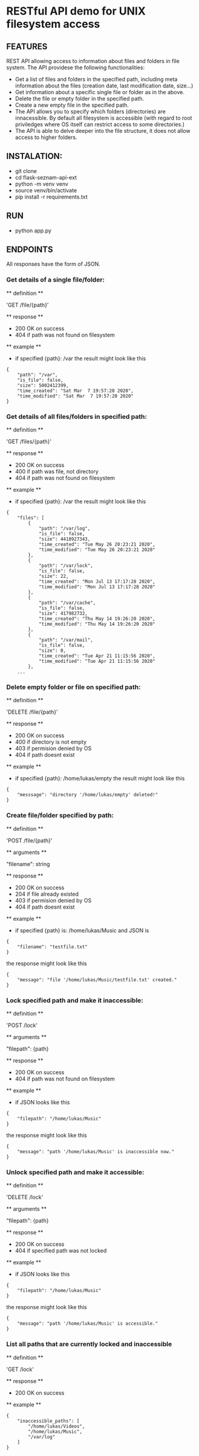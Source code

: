 # RESTful API demo for UNIX filesystem access



## FEATURES
REST API allowing access to information about files and folders in file system. The API providese the following functionalities:

- Get a list of files and folders in the specified path, including meta information about the files (creation date, last modification date, size...)
- Get information about a specific single file or folder as in the above.
- Delete the file or empty folder in the specified path.
- Create a new empty file in the specified path.
- The API allows you to specify which folders (directories) are innacessible. By default all filesystem is accessible (with regard to root priviledges where OS itself can restrict access to some directories.)
- The API is able to delve deeper into the file structure, it does not allow access to higher folders.

## INSTALATION:

- git clone
- cd flask-seznam-api-ext
- python -m venv venv
- source venv/bin/activate
- pip install -r requirements.txt

## RUN 

- python app.py


## ENDPOINTS

All responses have the form of JSON.

### Get details of a single file/folder:

** definition **

'GET /file/{path}'

** response **

- 200 OK on success
- 404 if path was not found on filesystem

** example **
 
- if specified {path}: /var the result might look like this

```
{
    "path": "/var",
    "is_file": false,
    "size": 5002412399,
    "time_created": "Sat Mar  7 19:57:20 2020",
    "time_modified": "Sat Mar  7 19:57:20 2020"
}
``` 

### Get details of all files/folders in specified path:

** definition **

'GET /files/{path}'

** response **

- 200 OK on success
- 400 if path was file, not directory
- 404 if path was not found on filesystem

** example **
 
- if specified {path}: /var the result might look like this

```
{
    "files": [
        {
            "path": "/var/log",
            "is_file": false,
            "size": 4418927343,
            "time_created": "Tue May 26 20:23:21 2020",
            "time_modified": "Tue May 26 20:23:21 2020"
        },
        {
            "path": "/var/lock",
            "is_file": false,
            "size": 22,
            "time_created": "Mon Jul 13 17:17:28 2020",
            "time_modified": "Mon Jul 13 17:17:28 2020"
        },
        {
            "path": "/var/cache",
            "is_file": false,
            "size": 417982732,
            "time_created": "Thu May 14 19:26:20 2020",
            "time_modified": "Thu May 14 19:26:20 2020"
        },
        {
            "path": "/var/mail",
            "is_file": false,
            "size": 0,
            "time_created": "Tue Apr 21 11:15:56 2020",
            "time_modified": "Tue Apr 21 11:15:56 2020"
        },
    ...
``` 

### Delete empty folder or file on specified path:

** definition **

'DELETE /file/{path}'

** response **

- 200 OK on success
- 400 if directory is not empty
- 403 if permision denied by OS
- 404 if path doesnt exist

** example **

- if specified {path}: /home/lukas/empty the result might look like this

```
{
    "messsage": "directory '/home/lukas/empty' deleted!"
}
```

### Create file/folder specified by path:

** definition **

'POST /file/{path}'

** arguments **

"filename": string

** response **

- 200 OK on success
- 204 if file already existed
- 403 if permision denied by OS
- 404 if path doesnt exist

** example **

- if specified {path} is: /home/lukas/Music and JSON is
```
{
	"filename": "testfile.txt"
}
```
the response might look like this 

```
{
    "message": "file '/home/lukas/Music/testfile.txt' created."
}
```

### Lock specified path and make it inaccessible:

** definition **

'POST /lock'

** arguments **

"filepath": {path}

** response **

- 200 OK on success
- 404 if path was not found on filesystem

** example **

- if JSON looks like this

```
{
	"filepath": "/home/lukas/Music"
}
```
the response might look like this 
```
{
    "message": "path '/home/lukas/Music' is inaccessible now."
}
```
### Unlock specified path and make it accessible:

** definition **

'DELETE /lock'

** arguments **

"filepath": {path}

** response **

- 200 OK on success
- 404 if specified path was not locked 

** example **

- if JSON looks like this
```
{
	"filepath": "/home/lukas/Music"
}
```
the response might look like this 
```
{
    "message": "path '/home/lukas/Music' is accessible."
}
```
### List all paths that are currently locked and inaccessible

** definition **

'GET /lock'

** response **

- 200 OK on success

** example **

```
{
    "inaccessible_paths": [
        "/home/lukas/Videos",
        "/home/lukas/Music",
        "/var/log"
    ]
}
```



